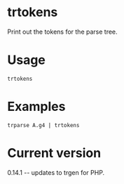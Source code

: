 # trtokens

Print out the tokens for the parse tree.

# Usage

    trtokens

# Examples

    trparse A.g4 | trtokens

# Current version

0.14.1 -- updates to trgen for PHP.
